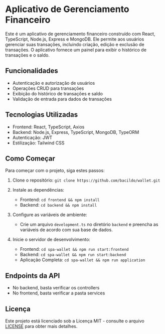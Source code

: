 # Aplicativo de Gerenciamento Financeiro

Este é um aplicativo de gerenciamento financeiro construído com React, TypeScript, Node.js, Express e MongoDB. Ele permite aos usuários gerenciar suas transações, incluindo criação, edição e exclusão de transações. O aplicativo fornece um painel para exibir o histórico de transações e o saldo.

## Funcionalidades

- Autenticação e autorização de usuários
- Operações CRUD para transações
- Exibição do histórico de transações e saldo
- Validação de entrada para dados de transações

## Tecnologias Utilizadas

- Frontend: React, TypeScript, Axios
- Backend: Node.js, Express, TypeScript, MongoDB, TypeORM
- Autenticação: JWT
- Estilização: Tailwind CSS

## Como Começar

Para começar com o projeto, siga estes passos:

1. Clone o repositório: `git clone https://github.com/bacildo/wallet.git`
2. Instale as dependências:
   - Frontend: `cd frontend && npm install`
   - Backend: `cd backend && npm install`

3. Configure as variáveis de ambiente:
   - Crie um arquivo `development.ts` no diretório `backend` e preencha as variáveis de acordo com sua base de dados.
    
4. Inicie o servidor de desenvolvimento:
   - Frontend: `cd spa-wallet && npm run start:frontend`
   - Backend: `cd spa-wallet && npm run start:backend`
   - Aplicação Completa: `cd spa-wallet && npm run application`

## Endpoints da API

- No backend, basta verificar os controllers
- No frontend, basta verificar a pasta services

## Licença

Este projeto está licenciado sob a Licença MIT - consulte o arquivo [LICENSE](/LICENSE) para obter mais detalhes.
